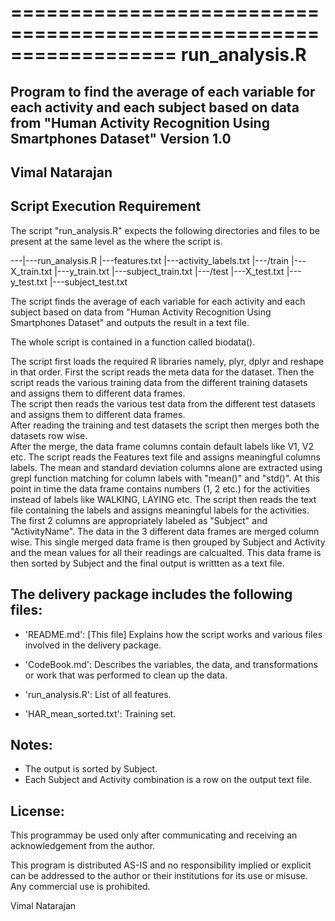 ==================================================================
run_analysis.R
===============
Program to find the average of each variable for each activity and each subject based on data from "Human Activity Recognition Using Smartphones Dataset"
Version 1.0
------------------------------------------------------------------
Vimal Natarajan
------------------------------------------------------------------


Script Execution Requirement
------------------------------------------------------------------

The script "run_analysis.R" expects the following directories and files to be present at the same level as the where the script is.

---|---run_analysis.R 
   |---features.txt 
   |---activity_labels.txt 
   |---/train 
       |---X_train.txt 
	   |---y_train.txt 
	   |---subject_train.txt 
   |---/test
       |---X_test.txt 
	   |---y_test.txt 
	   |---subject_test.txt 
   

The script finds the average of each variable for each activity and each subject based on data from "Human Activity Recognition Using Smartphones Dataset" and outputs the result in a text file.

The whole script is contained in a function called biodata().

The script first loads the required R libraries namely, plyr, dplyr and reshape in that order.
First the script reads the meta data for the dataset.
Then the script reads the various training data from the different training datasets and assigns them to different data frames.  
The script then reads the various test  data from the different test datasets and assigns them to different data frames.  
After reading the training and test datasets the script then merges both the datasets row wise.  
After the merge, the data frame columns contain default labels like V1, V2 etc. The script reads the Features text file and assigns meaningful columns labels.
The mean and standard deviation columns alone are extracted using grepl function matching for column labels with "mean()" and "std()".
At this point in time the data frame contains numbers (1, 2 etc.) for the activities instead of labels like WALKING, LAYING etc.
The script then reads the text file containing the labels and assigns meaningful labels for the activities.
The first 2 columns are appropriately labeled as "Subject" and "ActivityName".
The data in the 3 different data frames are merged column wise.
This single merged data frame is then grouped by Subject and Activity and the mean values for all their readings are calcualted.
This data frame is then sorted by Subject and the final output is writtten as a text file.
  

The delivery package includes the following files:
------------------------------------------------------------------

- 'README.md': [This file] Explains how the script works and various files involved in the delivery package.

- 'CodeBook.md': Describes the variables, the data, and transformations or work that was performed to clean up the data.

- 'run_analysis.R': List of all features.

- 'HAR_mean_sorted.txt': Training set.


Notes: 
------
- The output is sorted by Subject.
- Each Subject and Activity combination is a row on the output text file.

License:
--------
This programmay be used only after communicating and receiving an acknowledgement from the author. 

This program is distributed AS-IS and no responsibility implied or explicit can be addressed to the author or their institutions for its use or misuse. Any commercial use is prohibited.

Vimal Natarajan